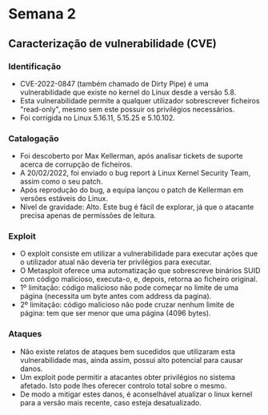 
# Semana 2

## Caracterização de vulnerabilidade (CVE)

### Identificação

- CVE-2022-0847 (também chamado de Dirty Pipe) é uma vulnerabilidade que existe no kernel do Linux desde a versão 5.8.
- Esta vulnerabilidade permite a qualquer utilizador sobrescrever ficheiros "read-only", mesmo sem este possuir os privilégios necessários.
- Foi corrigida no Linux 5.16.11, 5.15.25 e 5.10.102.

### Catalogação
- Foi descoberto por Max Kellerman, após analisar tickets de suporte acerca de corrupção de ficheiros.
- A 20/02/2022, foi enviado o bug report à Linux Kernel Security Team, assim como o seu patch.
- Após reprodução do bug, a equipa lançou o patch de Kellerman em versões estáveis do Linux.
- Nível de gravidade: Alto. Este bug é fácil de explorar, já que o atacante precisa apenas de permissões de leitura.

### Exploit

- O exploit consiste em utilizar a vulnerabilidade para executar ações que o utilizador atual não deveria ter privilégios para executar.
- O Metasploit oferece uma automatização que sobrescreve binários SUID com código malicioso, executa-o, e, depois, retorna ao ficheiro original.
- 1º limitação: código malicioso não pode começar no limite de uma página (necessita um byte antes com address da pagina).
- 2º limitação: código malicioso não pode cruzar nenhum limite de página: tem que ser menor que uma página (4096 bytes).

### Ataques

- Não existe relatos de ataques bem sucedidos que utilizaram esta vulnerabilidade mas, ainda assim, possui alto potencial para causar danos.
- Um exploit pode permitir a atacantes obter privilégios no sistema afetado. Isto pode lhes oferecer controlo total sobre o mesmo.
- De modo a mitigar estes danos, é aconselhável atualizar o linux kernel para a versão mais recente, caso esteja desatualizado.
